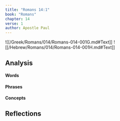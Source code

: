 ```yaml
---
title: "Romans 14:1"
book: "Romans"
chapter: 14
verse: 1
author: Apostle Paul
---
```

![[/Greek/Romans/014/Romans-014-001G.md#Text]]
![[/Hebrew/Romans/014/Romans-014-001H.md#Text]]

## Analysis

#### Words

#### Phrases

#### Concepts

## Reflections
